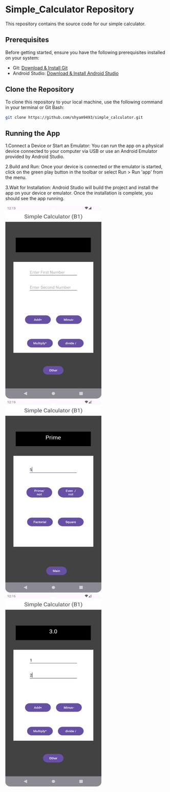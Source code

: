 # Simple_Calculator Repository
This repository contains the source code for our simple calculator.

## Prerequisites

Before getting started, ensure you have the following prerequisites installed on your system:

- Git: [Download & Install Git](https://git-scm.com/downloads)
- Android Studio: [Download & Install Android Studio](https://developer.android.com/studio)

## Clone the Repository

To clone this repository to your local machine, use the following command in your terminal or Git Bash:

```bash
git clone https://github.com/shyam9493/simple_calculator.git
```
## Running the App
1.Connect a Device or Start an Emulator: You can run the app on a physical device connected to your computer via USB or use an Android Emulator provided by Android Studio.

2.Build and Run: Once your device is connected or the emulator is started, click on the green play button in the toolbar or select Run > Run 'app' from the menu.

3.Wait for Installation: Android Studio will build the project and install the app on your device or emulator. Once the installation is complete, you should see the app running.

<img src="4WTqXY.png" alt="Phone" style="width: 300px; height: 600px;">
<img src="CrYQ0T.png" alt="Phone" style="width: 300px; height: 600px;">
<img src="k2BLJ9.png" alt="Phone" style="width: 300px; height: 600px;">


